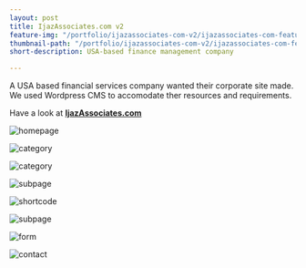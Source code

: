 ```yaml
---
layout: post
title: IjazAssociates.com v2
feature-img: "/portfolio/ijazassociates-com-v2/ijazassociates-com-featured.jpg"
thumbnail-path: "/portfolio/ijazassociates-com-v2/ijazassociates-com-featured.jpg"
short-description: USA-based finance management company

---
```

A USA based financial services company wanted their corporate site made. We used Wordpress CMS to accomodate ther resources and requirements.

Have a look at **[IjazAssociates.com](http://ijazassociates.com "IjazAssociates.com")**

![homepage](/portfolio/ijazassociates-com-v2/homepage.png)

![category](/portfolio/ijazassociates-com-v2/menu.png)

![category](/portfolio/ijazassociates-com-v2/category.png)

![subpage](/portfolio/ijazassociates-com-v2/page.png)

![shortcode](/portfolio/ijazassociates-com-v2/profile.png)

![subpage](/portfolio/ijazassociates-com-v2/resources.png)

![form](/portfolio/ijazassociates-com-v2/custom-form.png)

![contact](/portfolio/ijazassociates-com-v2/contact.png)